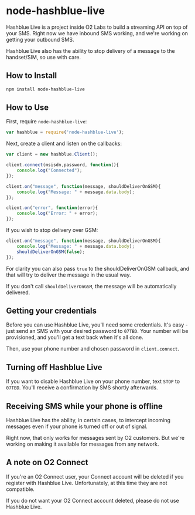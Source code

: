 # node-hashblue-live

Hashblue Live is a project inside O2 Labs to build a streaming API 
on top of your SMS. Right now we have inbound SMS working, and we're 
working on getting your outbound SMS.

Hashblue Live also has the ability to stop delivery of a message to 
the handset/SIM, so use with care.

## How to Install

```bash
npm install node-hashblue-live
```

## How to Use

First, require `node-hashblue-live`:

```js
var hashblue = require('node-hashblue-live');
```

Next, create a client and listen on the callbacks:

```js
var client = new hashblue.Client();

client.connect(msisdn,password, function(){
	console.log("Connected");
});

client.on("message", function(message, shouldDeliverOnGSM){
	console.log("Message: " + message.data.body);
});

client.on("error", function(error){
	console.log("Error: " + error);
});
```

If you wish to stop delivery over GSM:
```js
client.on("message", function(message, shouldDeliverOnGSM){
	console.log("Message: " + message.data.body);
	shouldDeliverOnGSM(false);
});
```

For clarity you can also pass `true` to the shouldDeliverOnGSM 
callback, and that will try to deliver the message in the usual way.

If you don't call `shouldDeliverOnGSM`, the message will be 
automatically delivered.

## Getting your credentials

Before you can use Hashblue Live, you'll need some credentials. It's 
easy - just send an SMS with your desired password to `07TBD`. Your
number will be provisioned, and you'll get a text back when it's all
done.

Then, use your phone number and chosen password in `client.connect`.

## Turning off Hashblue Live

If you want to disable Hashblue Live on your phone number, text
`STOP` to `07TBD`. You'll receive a confirmation by SMS shortly
afterwards.

## Receiving SMS while your phone is offline

Hashblue Live has the ability, in certain cases, to intercept 
incoming messages even if your phone is turned off or out of 
signal.

Right now, that only works for messages sent by O2 customers. But
we're working on making it available for messages from any network.

## A note on O2 Connect

If you're an O2 Connect user, your Connect account will be deleted if
you register with Hashblue Live. Unfortunately, at this time they are
not compatible.

If you do not want your O2 Connect account deleted, please do not use
Hashblue Live.